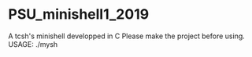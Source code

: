 # PSU_minishell1_2019
A tcsh's minishell developped in C
Please make the project before using.
USAGE:
  ./mysh
